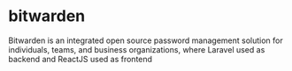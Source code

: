 # bitwarden
Bitwarden is an integrated open source password management solution for individuals, teams, and business organizations, where Laravel used as backend and ReactJS used as frontend
